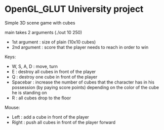 # OpenGL_GLUT University project
Simple 3D scene game with cubes  

main takes 2 arguments (./out 10 250)
- 1st argument : size of plain (10x10 cubes) 
- 2nd argument : score that the player needs to reach in order to win

Keys:  
- W, S, A, D : move, turn
- E : destroy all cubes in front of the player
- Q : destroy one cube in front of the player
- Spacebar : increase the number of cubes that the character has in his possession (by paying score points) depending on the color of the cube he is standing on
- R : all cubes drop to the floor

Mouse:  
- Left : add a cube in front of the player
- Right : push all cubes in front of the player forward
